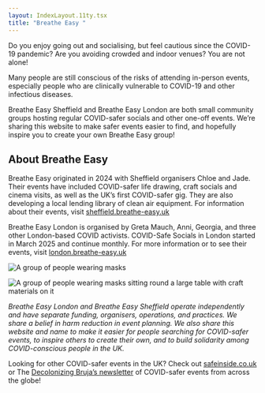 ```yaml
---
layout: IndexLayout.11ty.tsx
title: "Breathe Easy "
---
```

Do you enjoy going out and socialising, but feel cautious since the
COVID-19 pandemic? Are you avoiding crowded and indoor venues? You are
not alone!

Many people are still conscious of the risks of attending
in-person events, especially people who are clinically vulnerable to COVID-19 and other infectious diseases.

Breathe Easy Sheffield and Breathe Easy London are both small community groups hosting regular COVID-safer socials and other one-off events. We’re sharing this website to make safer events easier to find, and hopefully inspire you to create your own Breathe Easy group!

## About Breathe Easy

Breathe Easy originated in 2024 with Sheffield organisers Chloe and Jade. Their events have included COVID-safer life drawing, craft socials and cinema visits, as well as the UK’s first COVID-safer gig. They are also developing a local lending library of clean air equipment. For information about their events, visit [sheffield.breathe-easy.uk](https://sheffield.breathe-easy.uk/)

Breathe Easy London is organised by Greta Mauch, Anni, Georgia, and three other London-based COVID activists. COVID-Safe Socials in London started in March 2025 and continue monthly. For more information or to see their events, visit [london.breathe-easy.uk](https://london.breathe-easy.uk/) 

![A group of people wearing masks](/static/img/social-sheffield.jpg)

![A group of people wearing masks sitting round a large table with craft materials on it](/static/img/ldn-social.jpg)

*Breathe Easy London and Breathe Easy Sheffield operate independently and have separate funding, organisers, operations, and practices. We share a belief in harm reduction in event planning. We also share this website and name to make it easier for people  searching for COVID-safer events, to inspire others to create their own, and to build solidarity among COVID-conscious people in the UK.*

Looking for other COVID-safer events in the UK? Check out [safeinside.co.uk](http://safeinside.co.uk) or The [Decolonizing Bruja’s newsletter](https://maskrequiredevents.substack.com/) of COVID-safer events from across the globe!
